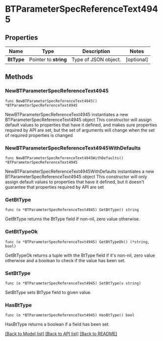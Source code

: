 # BTParameterSpecReferenceText4945

## Properties

Name | Type | Description | Notes
------------ | ------------- | ------------- | -------------
**BtType** | Pointer to **string** | Type of JSON object. | [optional] 

## Methods

### NewBTParameterSpecReferenceText4945

`func NewBTParameterSpecReferenceText4945() *BTParameterSpecReferenceText4945`

NewBTParameterSpecReferenceText4945 instantiates a new BTParameterSpecReferenceText4945 object
This constructor will assign default values to properties that have it defined,
and makes sure properties required by API are set, but the set of arguments
will change when the set of required properties is changed

### NewBTParameterSpecReferenceText4945WithDefaults

`func NewBTParameterSpecReferenceText4945WithDefaults() *BTParameterSpecReferenceText4945`

NewBTParameterSpecReferenceText4945WithDefaults instantiates a new BTParameterSpecReferenceText4945 object
This constructor will only assign default values to properties that have it defined,
but it doesn't guarantee that properties required by API are set

### GetBtType

`func (o *BTParameterSpecReferenceText4945) GetBtType() string`

GetBtType returns the BtType field if non-nil, zero value otherwise.

### GetBtTypeOk

`func (o *BTParameterSpecReferenceText4945) GetBtTypeOk() (*string, bool)`

GetBtTypeOk returns a tuple with the BtType field if it's non-nil, zero value otherwise
and a boolean to check if the value has been set.

### SetBtType

`func (o *BTParameterSpecReferenceText4945) SetBtType(v string)`

SetBtType sets BtType field to given value.

### HasBtType

`func (o *BTParameterSpecReferenceText4945) HasBtType() bool`

HasBtType returns a boolean if a field has been set.


[[Back to Model list]](../README.md#documentation-for-models) [[Back to API list]](../README.md#documentation-for-api-endpoints) [[Back to README]](../README.md)


